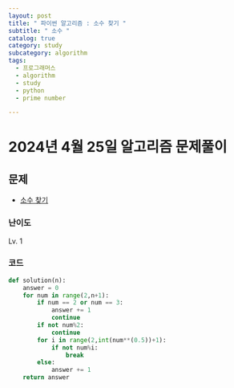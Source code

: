 ```yaml
---
layout: post
title: " 파이썬 알고리즘 : 소수 찾기 "
subtitle: " 소수 "
catalog: true
category: study
subcategory: algorithm
tags:
  - 프로그래머스
  - algorithm
  - study
  - python
  - prime number

---
```


# 2024년 4월 25일 알고리즘 문제풀이

## 문제
- [소수 찾기](https://school.programmers.co.kr/learn/courses/30/lessons/12921)

### 난이도

Lv. 1

### 코드

```python
def solution(n):
    answer = 0
    for num in range(2,n+1):
        if num == 2 or num == 3:
            answer += 1
            continue
        if not num%2:
            continue
        for i in range(2,int(num**(0.5))+1):
            if not num%i:
                break
        else:
            answer += 1
    return answer
```
